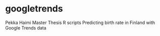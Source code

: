 # googletrends
Pekka Haimi Master Thesis R scripts
Predicting birth rate in Finland with Google Trends data
